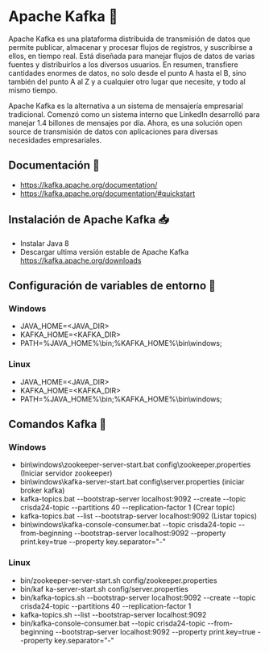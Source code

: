 # Apache Kafka :loudspeaker:
Apache Kafka es una plataforma distribuida de transmisión de datos que permite publicar, almacenar y procesar flujos de registros, y suscribirse a ellos, en tiempo real. Está diseñada para manejar flujos de datos de varias fuentes y distribuirlos a los diversos usuarios. En resumen, transfiere cantidades enormes de datos, no solo desde el punto A hasta el B, sino también del punto A al Z y a cualquier otro lugar que necesite, y todo al mismo tiempo.

Apache Kafka es la alternativa a un sistema de mensajería empresarial tradicional. Comenzó como un sistema interno que LinkedIn desarrolló para manejar 1.4 billones de mensajes por día. Ahora, es una solución open source de transmisión de datos con aplicaciones para diversas necesidades empresariales.

## Documentación :notebook:
* https://kafka.apache.org/documentation/
* https://kafka.apache.org/documentation/#quickstart
## Instalación de Apache Kafka :inbox_tray:
* Instalar Java 8
* Descargar ultima versión estable de Apache Kafka https://kafka.apache.org/downloads
## Configuración de variables de entorno :hammer:
### Windows
* JAVA_HOME=<JAVA_DIR>
* KAFKA_HOME=<KAFKA_DIR>
* PATH=%JAVA_HOME%\bin;%KAFKA_HOME%\bin\windows;
### Linux
* JAVA_HOME=<JAVA_DIR>
* KAFKA_HOME=<KAFKA_DIR>
* PATH=%JAVA_HOME%\bin;%KAFKA_HOME%\bin\windows;
## Comandos Kafka :newspaper:
### Windows
* bin\windows\zookeeper-server-start.bat config\zookeeper.properties (Iniciar servidor zookeeper)
* bin\windows\kafka-server-start.bat config\server.properties (iniciar broker kafka)
* kafka-topics.bat --bootstrap-server localhost:9092 --create --topic crisda24-topic --partitions 40 --replication-factor 1 (Crear topic)
* kafka-topics.bat --list --bootstrap-server localhost:9092 (Listar topics)
*  bin\windows\kafka-console-consumer.bat --topic crisda24-topic --from-beginning --bootstrap-server localhost:9092 --property print.key=true --property key.separator="-"
### Linux
* bin/zookeeper-server-start.sh config/zookeeper.properties
* bin/kaf ka-server-start.sh config/server.properties
* bin/kafka-topics.sh --bootstrap-server localhost:9092 --create --topic crisda24-topic --partitions 40 --replication-factor 1
* kafka-topics.sh --list --bootstrap-server localhost:9092
*  bin/kafka-console-consumer.bat --topic crisda24-topic --from-beginning --bootstrap-server localhost:9092 --property print.key=true --property key.separator="-"

